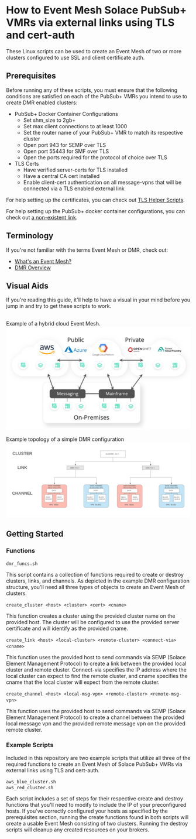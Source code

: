 # How to Event Mesh Solace PubSub+ VMRs via external links using TLS and cert-auth

These Linux scripts can be used to create an Event Mesh of two or more clusters configured to use SSL and client certificate auth.  

## Prerequisites

Before running any of these scripts, you must ensure that the following conditions are satisfied on each of the PubSub+ VMRs you intend to use to create DMR enabled clusters:
- PubSub+ Docker Container Configurations
  * Set shm_size to 2gb+ 
  * Set max client connections to at least 1000
  * Set the router name of your PubSub+ VMR to match its respective cluster 
  * Open port 943 for SEMP over TLS
  * Open port 55443 for SMF over TLS
  * Open the ports required for the protocol of choice over TLS
- TLS Certs
  * Have verified server-certs for TLS installed
  * Have a central CA cert installed 
  * Enable client-cert authentication on all message-vpns that will be connected via a TLS enabled external link

For help setting up the certificates, you can check out [TLS Helper Scripts](https://github.com/koverton/TLS-Helper-Scripts).

For help setting up the PubSub+ docker container configurations, you can check out [a non-existent link](google.com).

## Terminology

If you're not familiar with the terms Event Mesh or DMR, check out:
- [What's an Event Mesh?](https://docs.solace.com/Overviews/DMR-Overview.htm#contentBody)  
- [DMR Overview](https://docs.solace.com/Overviews/DMR-Overview.htm#contentBody)

## Visual Aids 

If you're reading this guide, it'll help to have a visual in your mind before you jump in and try to get these scripts to work.  
</br>
   
Example of a hybrid cloud Event Mesh.
![img not found](/docs/event-mesh-simple.png "Example Hybrid Cloud Event Mesh")
</br>   
      
Example topology of a simple DMR configuration   
![img not found](/docs/dmr-simple-config.png "Example DMR Configuration Structure")   

## Getting Started

### Functions

`dmr_funcs.sh`

This script contains a collection of functions required to create or destroy clusters, links, and channels.  As depicted in the example DMR configuration structure, you'll need all three types of objects to create an Event Mesh of clusters.

`create_cluster <host> <cluster> <cert> <cname>`

This function creates a cluster using the provided cluster name on the provided host.  The cluster will be configured to use the provided server certificate and will identify as the provided cname.

`create_link <host> <local-cluster> <remote-cluster> <connect-via> <cname>`

This function uses the provided host to send commands via SEMP (Solace Element Management Protocol) to create a link between the provided local cluster and remote cluster.  Connect-via specifies the IP address where the local cluster can expect to find the remote cluster, and cname specifies the cname that the local cluster will expect from the remote cluster.

`create_channel <host> <local-msg-vpn> <remote-cluster> <remote-msg-vpn>`

This function uses the provided host to send commands via SEMP (Solace Element Management Protocol) to create a channel between the provided local message vpn and the provided remote message vpn on the provided remote cluster.  

### Example Scripts

Included in this repository are two example scripts that utilize all three of the required functions to create an Event Mesh of Solace PubSub+ VMRs via external links using TLS and cert-auth.  

```
aws_blue_cluster.sh
aws_red_cluster.sh
```

Each script includes a set of steps for their respective create and destroy functions that you'll need to modify to include the IP of your preconfigured hosts.  If you've correctly configured your hosts as specified by the prerequisites section, running the create functions found in both scripts will create a usable Event Mesh consisting of two clusters.  Running the destroy scripts will cleanup any created resources on your brokers.
